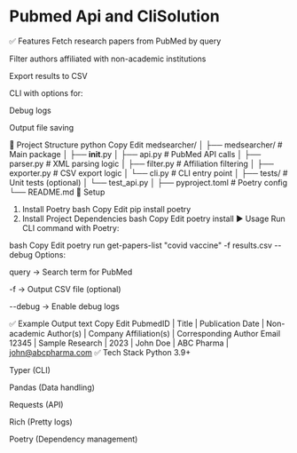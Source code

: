 # Pubmed Api  and CliSolution
✅ Features
Fetch research papers from PubMed by query

Filter authors affiliated with non-academic institutions

Export results to CSV

CLI with options for:

Debug logs

Output file saving

📂 Project Structure
python
Copy
Edit
medsearcher/
│
├── medsearcher/             # Main package
│   ├── __init__.py
│   ├── api.py               # PubMed API calls
│   ├── parser.py            # XML parsing logic
│   ├── filter.py            # Affiliation filtering
│   ├── exporter.py          # CSV export logic
│   └── cli.py               # CLI entry point
│
├── tests/                   # Unit tests (optional)
│   └── test_api.py
│
├── pyproject.toml           # Poetry config
└── README.md
🔧 Setup
1. Install Poetry
bash
Copy
Edit
pip install poetry
2. Install Project Dependencies
bash
Copy
Edit
poetry install
▶ Usage
Run CLI command with Poetry:

bash
Copy
Edit
poetry run get-papers-list "covid vaccine" -f results.csv --debug
Options:

query → Search term for PubMed

-f → Output CSV file (optional)

--debug → Enable debug logs

✅ Example Output
text
Copy
Edit
PubmedID | Title | Publication Date | Non-academic Author(s) | Company Affiliation(s) | Corresponding Author Email
12345    | Sample Research | 2023 | John Doe | ABC Pharma | john@abcpharma.com
✅ Tech Stack
Python 3.9+

Typer (CLI)

Pandas (Data handling)

Requests (API)

Rich (Pretty logs)

Poetry (Dependency management)

